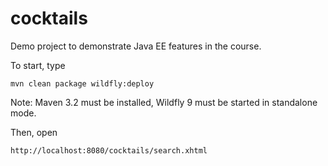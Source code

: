 # cocktails
Demo project to demonstrate Java EE features in the course.

To start, type

```
mvn clean package wildfly:deploy
```

Note: Maven 3.2 must be installed, Wildfly 9 must be started in standalone mode.

Then, open
```
http://localhost:8080/cocktails/search.xhtml
```


